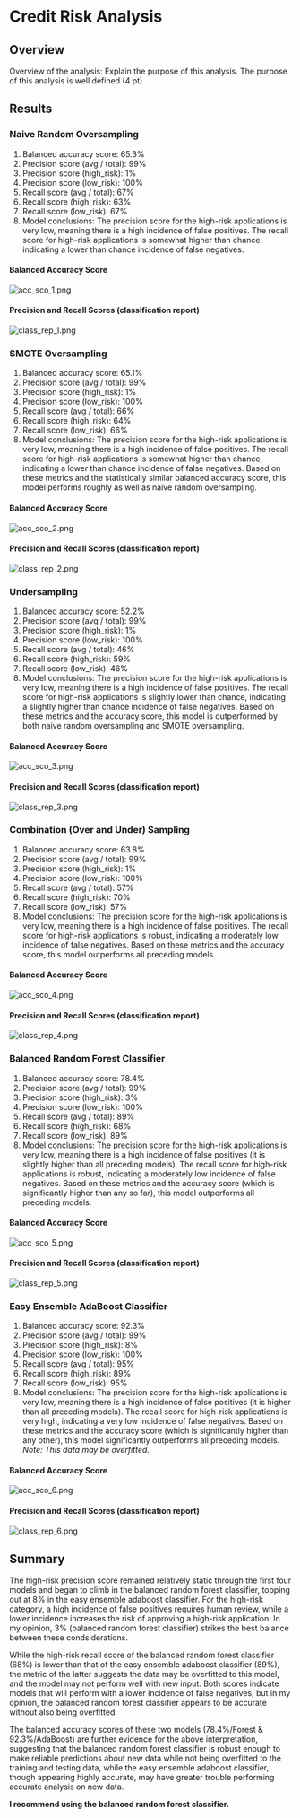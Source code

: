 # Credit Risk Analysis

## Overview
Overview of the analysis: Explain the purpose of this analysis.
The purpose of this analysis is well defined (4 pt)

## Results

### Naive Random Oversampling
1. Balanced accuracy score: 65.3%
2. Precision score (avg / total): 99%
3. Precision score (high_risk): 1%
4. Precision score (low_risk): 100%
5. Recall score (avg / total): 67%
6. Recall score (high_risk): 63%
7. Recall score (low_risk): 67%
8. Model conclusions: The precision score for the high-risk applications is very low, meaning there is a high incidence of false positives.  The recall score for high-risk applications is somewhat higher than chance, indicating a lower than chance incidence of false negatives.
#### Balanced Accuracy Score
![acc_sco_1.png](https://github.com/crkaide/Credit_Risk_Analysis/blob/main/Images/acc_sco_1.png?raw=true)
#### Precision and Recall Scores (classification report)
![class_rep_1.png](https://github.com/crkaide/Credit_Risk_Analysis/blob/main/Images/class_rep_1.png?raw=true)


### SMOTE Oversampling
1. Balanced accuracy score: 65.1%
2. Precision score (avg / total): 99%
3. Precision score (high_risk): 1%
4. Precision score (low_risk): 100%
5. Recall score (avg / total): 66%
6. Recall score (high_risk): 64%
7. Recall score (low_risk): 66%
8. Model conclusions: The precision score for the high-risk applications is very low, meaning there is a high incidence of false positives.  The recall score for high-risk applications is somewhat higher than chance, indicating a lower than chance incidence of false negatives.  Based on these metrics and the statistically similar balanced accuracy score, this model performs roughly as well as naive random oversampling.
#### Balanced Accuracy Score
![acc_sco_2.png](https://github.com/crkaide/Credit_Risk_Analysis/blob/main/Images/acc_sco_2.png?raw=true)
#### Precision and Recall Scores (classification report)
![class_rep_2.png](https://github.com/crkaide/Credit_Risk_Analysis/blob/main/Images/class_rep_2.png?raw=true)


### Undersampling
1. Balanced accuracy score: 52.2%
2. Precision score (avg / total): 99%
3. Precision score (high_risk): 1%
4. Precision score (low_risk): 100%
5. Recall score (avg / total): 46%
6. Recall score (high_risk): 59%
7. Recall score (low_risk): 46%
8. Model conclusions: The precision score for the high-risk applications is very low, meaning there is a high incidence of false positives.  The recall score for high-risk applications is slightly lower than chance, indicating a slightly higher than chance incidence of false negatives.  Based on these metrics and the accuracy score, this model is outperformed by both naive random oversampling and SMOTE oversampling.
#### Balanced Accuracy Score
![acc_sco_3.png](https://github.com/crkaide/Credit_Risk_Analysis/blob/main/Images/acc_sco_3.png?raw=true)
#### Precision and Recall Scores (classification report)
![class_rep_3.png](https://github.com/crkaide/Credit_Risk_Analysis/blob/main/Images/class_rep_3.png?raw=true)


### Combination (Over and Under) Sampling
1. Balanced accuracy score: 63.8%
2. Precision score (avg / total): 99%
3. Precision score (high_risk): 1%
4. Precision score (low_risk): 100%
5. Recall score (avg / total): 57%
6. Recall score (high_risk): 70%
7. Recall score (low_risk): 57%
8. Model conclusions: The precision score for the high-risk applications is very low, meaning there is a high incidence of false positives.  The recall score for high-risk applications is robust, indicating a moderately low incidence of false negatives.  Based on these metrics and the accuracy score, this model outperforms all preceding models.
#### Balanced Accuracy Score
![acc_sco_4.png](https://github.com/crkaide/Credit_Risk_Analysis/blob/main/Images/acc_sco_4.png?raw=true)
#### Precision and Recall Scores (classification report)
![class_rep_4.png](https://github.com/crkaide/Credit_Risk_Analysis/blob/main/Images/class_rep_4.png?raw=true)


### Balanced Random Forest Classifier
1. Balanced accuracy score: 78.4%
2. Precision score (avg / total): 99%
3. Precision score (high_risk): 3%
4. Precision score (low_risk): 100%
5. Recall score (avg / total): 89%
6. Recall score (high_risk): 68%
7. Recall score (low_risk): 89%
8. Model conclusions: The precision score for the high-risk applications is very low, meaning there is a high incidence of false positives (it is slightly higher than all preceding models).  The recall score for high-risk applications is robust, indicating a moderately low incidence of false negatives.  Based on these metrics and the accuracy score (which is significantly higher than any so far), this model outperforms all preceding models.
#### Balanced Accuracy Score
![acc_sco_5.png](https://github.com/crkaide/Credit_Risk_Analysis/blob/main/Images/acc_sco_5.png?raw=true)
#### Precision and Recall Scores (classification report)
![class_rep_5.png](https://github.com/crkaide/Credit_Risk_Analysis/blob/main/Images/class_rep_5.png?raw=true)


### Easy Ensemble AdaBoost Classifier
1. Balanced accuracy score: 92.3%
2. Precision score (avg / total): 99%
3. Precision score (high_risk): 8%
4. Precision score (low_risk): 100%
5. Recall score (avg / total): 95%
6. Recall score (high_risk): 89%
7. Recall score (low_risk): 95%
8. Model conclusions: The precision score for the high-risk applications is very low, meaning there is a high incidence of false positives (it is higher than all preceding models).  The recall score for high-risk applications is very high, indicating a very low incidence of false negatives.  Based on these metrics and the accuracy score (which is significantly higher than any other), this model significantly outperforms all preceding models.  *Note:  This data may be overfitted.*
#### Balanced Accuracy Score
![acc_sco_6.png](https://github.com/crkaide/Credit_Risk_Analysis/blob/main/Images/acc_sco_6.png?raw=true)
#### Precision and Recall Scores (classification report)
![class_rep_6.png](https://github.com/crkaide/Credit_Risk_Analysis/blob/main/Images/class_rep_6.png?raw=true)


## Summary
The high-risk precision score remained relatively static through the first four models and began to climb in the balanced random forest classifier, topping out at 8% in the easy ensemble adaboost classifier.  For the high-risk category, a high incidence of false positives requires human review, while a lower incidence increases the risk of approving a high-risk application.  In my opinion, 3% (balanced random forest classifier) strikes the best balance between these condsiderations.

While the high-risk recall score of the balanced random forest classifier (68%) is lower than that of the easy ensemble adaboost classifier (89%), the metric of the latter suggests the data may be overfitted to this model, and the model may not perform well with new input.  Both scores indicate models that will perform with a lower incidence of false negatives, but in my opinion, the balanced random forest classifier appears to be accurate without also being overfitted.

The balanced accuracy scores of these two models (78.4%/Forest & 92.3%/AdaBoost) are further evidence for the above interpretation, suggesting that the balanced random forest classifier is robust enough to make reliable predictions about new data while not being overfitted to the training and testing data, while the easy ensemble adaboost classifier, though appearing highly accurate, may have greater trouble performing accurate analysis on new data.

**I recommend using the balanced random forest classifier.**
